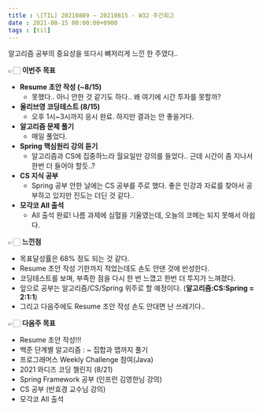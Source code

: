 ```yaml
---
title : \[TIL] 20210809 ~ 20210815 - W32 주간회고
date : 2021-08-15 00:00:00+0900
tags : [til]
---
```


알고리즘 공부의 중요성을 또다시 뼈저리게 느낀 한 주였다..

👉🏻 **이번주 목표**
- **Resume 초안 작성 (~8/15)**
  - 못했다.. 아니 안한 것 같기도 하다.. 왜 여기에 시간 투자를 못할까?
- **올리브영 코딩테스트 (8/15)**
  - 오후 1시~3시까지 응시 완료. 하지만 결과는 안 좋을거다.
- **알고리즘 문제 풀기**
  - 매일 풀었다.
- **Spring 핵심원리 강의 듣기**
  - 알고리즘과 CS에 집중하느라 월요일만 강의를 들었다.. 근데 시간이 좀 지나서 한번 더 들어야 할듯..?
- **CS 지식 공부**
  - Spring 공부 안한 날에는 CS 공부를 주로 했다. 좋은 인강과 자료를 찾아서 공부하고 있지만 진도는 더딘 것 같다..
- **모각코 All 출석**
  - All 출석 완료! 나름 과제에 심혈을 기울였는데, 오늘의 코메는 되지 못해서 아쉽다.

👉🏻 **느낀점**
- 목표달성률은 68% 정도 되는 것 같다.
- Resume 초안 작성 기한까지 적었는데도 손도 안댄 것에 반성한다.
- 코딩테스트를 보며, 부족한 점을 다시 한 번 느꼈고 한번 더 투지가 느껴졌다.
- 앞으로 공부는 알고리즘/CS/Spring 위주로 할 예정이다. (**알고리즘:CS:Spring = 2:1:1**)
- 그리고 다음주에도 Resume 초안 작성 손도 안대면 난 쓰레기다..

👉🏻 **다음주 목표**
- Resume 초안 작성!!!
- 백준 단계별 알고리즘 : ~ 집합과 맵까지 풀기
- 프로그래머스 Weekly Challenge 참여(Java)
- 2021 와디즈 코딩 챌린지 (8/21)
- Spring Framework 공부 (인프런 김영한님 강의)
- CS 공부 (반효경 교수님 강의)
- 모각코 All 출석
